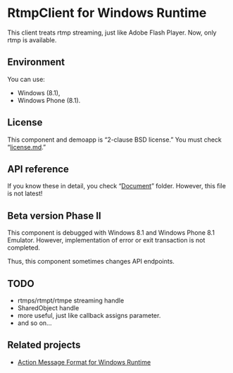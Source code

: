 # RtmpClient for Windows Runtime
This client treats rtmp streaming, just like Adobe Flash Player. Now, only rtmp is available.

## Environment
You can use:

- Windows (8.1),
- Windows Phone (8.1).

## License
This component and demoapp is “2-clause BSD license.”
You must check “[license.md](./license.md).”

## API reference
If you know these in detail, you check “[Document](./Document/)” folder. However, this file is not latest!

## Beta version Phase II
This component is debugged with Windows 8.1 and Windows Phone 8.1 Emulator. However, implementation of error or exit transaction is not completed.

Thus, this component sometimes changes API endpoints.

## TODO
- rtmps/rtmpt/rtmpe streaming handle
- SharedObject handle
- more useful, just like callback assigns parameter.
- and so on…

## Related projects
- [Action Message Format for Windows Runtime](//github.com/mntone/Data.Amf)